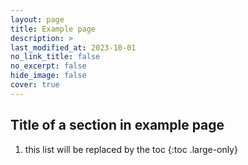 ```yaml
---
layout: page
title: Example page
description: >
last_modified_at: 2023-10-01
no_link_title: false 
no_excerpt: false 
hide_image: false
cover: true
---
```


## Title of a section in example page

1. this list will be replaced by the toc
{:toc .large-only}
